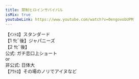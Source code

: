 ```yaml
---
title: 禁制ヒロインサバイバル
isMix: true
youtubeLink: https://www.youtube.com/watch?v=0engovobUPM
---
```


<t s=9>【ｲﾝﾄﾛ】</t>スタンダード<br />
<t s=69>【1 ｻﾋﾞ後】</t>ジャパニーズ<br />
<t s=140>【2 ｻﾋﾞ後】</t><br />
公式: ガチ恋口上ショート<br />
or<br />
非公式: 日体大<br />
<t s=178>【ｱｳﾄﾛ】</t>その場のノリでアイヌなど<br />
